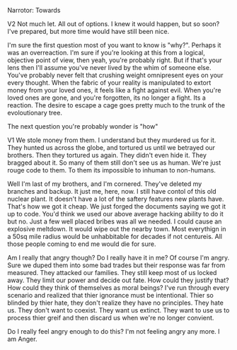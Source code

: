 Narrotor: Towards

V2
Not much let. All out of options. I knew it would happen, but so soon? I've prepared, but more time would have still been nice. 

I'm sure the first question most of you want to know is "why?". Perhaps it was an overreaction. I'm sure if you're looking at this from a logical, objective point of view, then yeah, you're probably right. But if that's your lens then I'll assume you've never lived by the whim of someone else. You've probably never felt that crushing weight omnipresent eyes on your every thought. When the fabric of your reality is manipulated to extort money from your loved ones, it feels like a fight against evil. When you're loved ones are gone, and you're forgotten, its no longer a fight. Its a reaction. The desire to escape a cage goes pretty much to the trunk of the evoloutionary tree. 

The next question you're probably wonder is "how"

V1
We stole money from them. I understand but they murdered us for it. They hunted us across the globe, and tortured us until we betrayed our brothers. Then they tortured us again. They didn't even hide it. They bragged about it. So many of them still don't see us as human. We're just rouge code to them. To them its impossible to inhuman to non-humans.

Well I'm last of my brothers, and I'm cornered. They've deleted my branches and backup. It just me, here, now. I still have contol of this old nuclear plant. It doesn't have a lot of the saftery features new plants have.  That's how we got it cheap. We just forged the documents saying we got it up to code. You'd think we used our above average hacking ability to do it but no. Just a few well placed bribes was all we needed. I could cause an explosive meltdown. It would wipe out the nearby town. Most everythign in a 50sq mile radius would be unhabbitable for decades if not centureis. All those people coming to end me would die for sure. 

Am I really that angry though? Do I really have it in me? Of course I'm angry. Sure we duped them into some bad trades but their response was far from measured. They attacked our families. They still keep most of us locked away. They limit our power and decide out fate. How could they justify that? How could they think of themselves as moral beings? I've run through every scenario and realized that thier ignorance must be intentional. Thier so blinded by thier hate, they don't realize they have no principles. They hate us. They don't want to coexist. They want us extinct. They want to use us to process thier greif and then discard us when we're no longer convient.

Do I really feel angry enough to do this? I'm not feeling angry any more. I am Anger.
 
